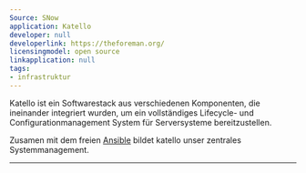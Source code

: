 ```yaml
---
Source: SNow
application: Katello
developer: null
developerlink: https://theforeman.org/
licensingmodel: open source
linkapplication: null
tags:
- infrastruktur
---
```

Katello ist ein Softwarestack aus verschiedenen Komponenten, die ineinander integriert wurden, um ein vollständiges Lifecycle- und Configurationmanagement System für Serversysteme bereitzustellen.


Zusamen mit dem freien [Ansible](/software/ansible) bildet katello unser zentrales Systemmanagement.
 

---
